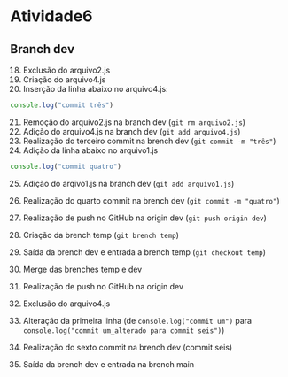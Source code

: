 # Atividade6

## Branch dev

18. Exclusão do arquivo2.js
19. Criação do arquivo4.js
20. Inserção da linha abaixo no arquivo4.js:
```JavaScript
console.log("commit três")
```
21. Remoção do arquivo2.js na branch dev (`git rm arquivo2.js`)
22. Adição do arquivo4.js na branch dev (`git add arquivo4.js`)
23. Realização do terceiro commit na brench dev (`git commit -m "três"`) 
24. Adição da linha abaixo no arquivo1.js
```JavaScript
console.log("commit quatro")
```
25. Adição do arqivo1.js na branch dev (`git add arquivo1.js`)
26. Realização do quarto commit na brench dev (`git commit -m "quatro"`)
27. Realização de push no GitHub na origin dev (`git push origin dev`)
28. Criação da brench temp (`git brench temp`)
29. Saída da brench dev e entrada a brench temp (`git checkout temp`)

14. Merge das brenches temp e dev
15. Realização de push no GitHub na origin dev
16. Exclusão do arquivo4.js
17. Alteração da primeira linha (de ```console.log("commit um")``` para ```console.log("commit um_alterado para commit seis")```)
18. Realização do sexto commit na brench dev (commit seis)
19. Saída da brench dev e entrada na brench main
